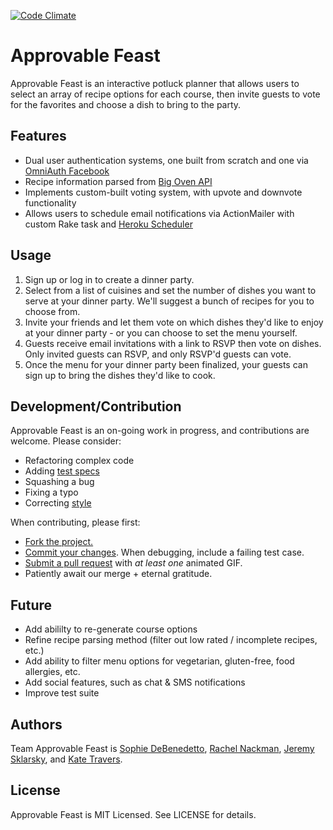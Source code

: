 [![Code Climate](https://codeclimate.com/github/jeremysklarsky/dinnerly/badges/gpa.svg)](https://codeclimate.com/github/jeremysklarsky/dinnerly)

# Approvable Feast

Approvable Feast is an interactive potluck planner that allows users to select an array of recipe options for each course, then invite guests to vote for the favorites and choose a dish to bring to the party.

## Features

* Dual user authentication systems, one built from scratch and one via [OmniAuth Facebook](https://github.com/mkdynamic/omniauth-facebook)
* Recipe information parsed from [Big Oven API](http://api.bigoven.com/)
* Implements custom-built voting system, with upvote and downvote functionality 
* Allows users to schedule email notifications via ActionMailer with custom Rake task and [Heroku Scheduler](https://devcenter.heroku.com/articles/scheduler)

## Usage

1. Sign up or log in to create a dinner party.  
2. Select from a list of cuisines and set the number of dishes you want to serve at your dinner party. We'll suggest a bunch of recipes for you to choose from.  
3. Invite your friends and let them vote on which dishes they'd like to enjoy at your dinner party - or you can choose to set the menu yourself.  
4. Guests receive email invitations with a link to RSVP then vote on dishes. Only invited guests can RSVP, and only RSVP'd guests can vote.
5. Once the menu for your dinner party been finalized, your guests can sign up to bring the dishes they'd like to cook.  


## Development/Contribution

Approvable Feast is an on-going work in progress, and contributions are welcome. Please consider:

- Refactoring complex code  
- Adding [test specs](https://robots.thoughtbot.com/how-we-test-rails-applications)  
- Squashing a bug  
- Fixing a typo  
- Correcting [style](https://github.com/styleguide/ruby)  

When contributing, please first:

- [Fork the project.](https://github.com/jeremysklarsky/dinnerly/fork)  
- [Commit your changes](https://robots.thoughtbot.com/5-useful-tips-for-a-better-commit-message). When debugging, include a failing test case.  
- [Submit a pull request](https://github.com/jeremysklarsky/dinnerly/pulls) with _at least one_ animated GIF.  
- Patiently await our merge + eternal gratitude.  


## Future

- Add abililty to re-generate course options  
- Refine recipe parsing method (filter out low rated / incomplete recipes, etc.)  
- Add ability to filter menu options for vegetarian, gluten-free, food allergies, etc.  
- Add social features, such as chat & SMS notifications  
- Improve test suite  


## Authors

Team Approvable Feast is [Sophie DeBenedetto](https://github.com/SophieDeBenedetto), [Rachel Nackman](https://github.com/rnackman), [Jeremy Sklarsky](https://github.com/jeremysklarsky), and [Kate Travers](https://github.com/ktravers).


## License

Approvable Feast is MIT Licensed. See LICENSE for details.
